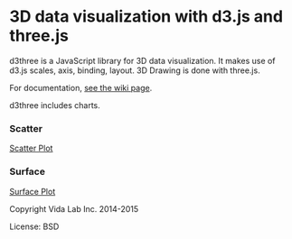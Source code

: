 3D data visualization with d3.js and three.js
=============

d3three is a JavaScript library for 3D data visualization. It makes use of d3.js scales, axis, binding, layout. 3D Drawing is done with three.js.

For documentation, [see the wiki page](https://github.com/vidalab/d3three/wiki).

d3three includes charts.

### Scatter ###

[Scatter Plot](https://vida.io/documents/Sp2SzNyhgD8JwFbCe)

### Surface ###

[Surface Plot](https://vida.io/documents/BJXoQv89L3RkG574p)

Copyright Vida Lab Inc. 2014-2015

License: BSD

